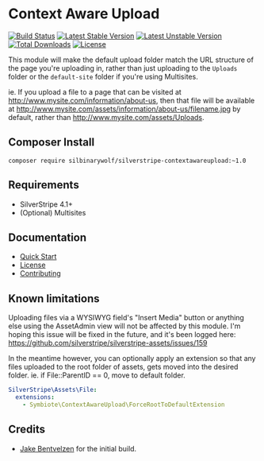 # Context Aware Upload

[![Build Status](https://travis-ci.org/silbinarywolf/silverstripe-contextawareupload.svg?branch=master)](https://travis-ci.org/silbinarywolf/silverstripe-contextawareupload)
[![Latest Stable Version](https://poser.pugx.org/silbinarywolf/silverstripe-contextawareupload/version.svg)](https://github.com/silbinarywolf/silverstripe-contextawareupload/releases)
[![Latest Unstable Version](https://poser.pugx.org/silbinarywolf/silverstripe-contextawareupload/v/unstable.svg)](https://packagist.org/packages/silbinarywolf/silverstripe-contextawareupload)
[![Total Downloads](https://poser.pugx.org/silbinarywolf/silverstripe-contextawareupload/downloads.svg)](https://packagist.org/packages/silbinarywolf/silverstripe-contextawareupload)
[![License](https://poser.pugx.org/silbinarywolf/silverstripe-contextawareupload/license.svg)](https://github.com/silbinarywolf/silverstripe-contextawareupload/blob/master/LICENSE.md)

This module will make the default upload folder match the URL structure of the page you're uploading in, rather than just uploading
to the `Uploads` folder or the `default-site` folder if you're using Multisites.

ie. If you upload a file to a page that can be visited at http://www.mysite.com/information/about-us, then that file will be available at http://www.mysite.com/assets/information/about-us/filename.jpg by default, rather than http://www.mysite.com/assets/Uploads.

## Composer Install

```
composer require silbinarywolf/silverstripe-contextawareupload:~1.0
```

## Requirements

* SilverStripe 4.1+
* (Optional) Multisites

## Documentation

* [Quick Start](docs/en/quick-start.md)
* [License](LICENSE.md)
* [Contributing](CONTRIBUTING.md)

## Known limitations

Uploading files via a WYSIWYG field's "Insert Media" button or anything else using the AssetAdmin view will not be affected by this module. I'm hoping this issue will be fixed in the future, and it's been logged here: https://github.com/silverstripe/silverstripe-assets/issues/159

In the meantime however, you can optionally apply an extension so that any files uploaded to the root folder of assets, gets moved into the desired folder.
ie. if File::ParentID == 0, move to default folder.
```yml
SilverStripe\Assets\File:
  extensions:
    - Symbiote\ContextAwareUpload\ForceRootToDefaultExtension
```

## Credits

* [Jake Bentvelzen](https://github.com/SilbinaryWolf) for the initial build.
